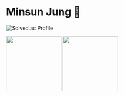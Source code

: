 # Minsun Jung 🤗

![Solved.ac Profile](http://mazassumnida.wtf/api/v2/generate_badge?boj=wjdalstjszzz)

<p align="left">
  <img height="150em" src="https://github-readme-stats.vercel.app/api?username=hula32&show_icons=true&theme=github_dark&count_private=true">
</a>
  <img height="150em" src="http://mazassumnida.wtf/api/v2/generate_badge?boj=wjdalstjszzz">
</p>
